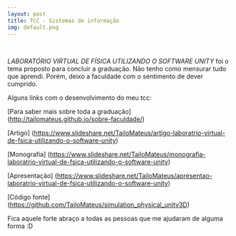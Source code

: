 ```yaml
---
layout: post
title: TCC - Sistemas de informação
img: default.png
---
```


<br/>

*LABORATÓRIO VIRTUAL DE FÍSICA UTILIZANDO O SOFTWARE UNITY* foi o tema proposto para concluir a graduação. 
Não tenho como mensurar tudo que aprendi. Porém, deixo a faculdade com o sentimento de dever cumprido.

Alguns links com o desenvolvimento do meu tcc: 

[Para saber mais sobre toda a graduação] (http://tailomateus.github.io/sobre-faculdade/)

[Artigo] (https://www.slideshare.net/TailoMateus/artigo-laboratrio-virtual-de-fsica-utilizando-o-software-unity)

[Monografia] (https://www.slideshare.net/TailoMateus/monografia-laboratrio-virtual-de-fsica-utilizando-o-software-unity)

[Apresentação] (https://www.slideshare.net/TailoMateus/apresentao-laboratrio-virtual-de-fsica-utilizando-o-software-unity)

[Código fonte] (https://github.com/TailoMateus/simulation_physical_unity3D)

Fica aquele forte abraço a todas as pessoas que me ajudaram de alguma forma :D

<br/>

